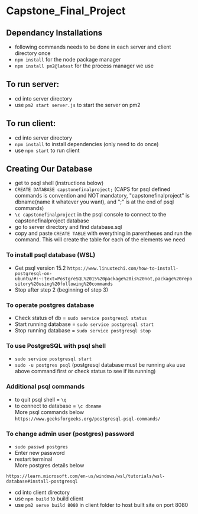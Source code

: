 # Capstone_Final_Project

## Dependancy Installations
- following commands needs to be done in each server and client directory once
- `npm install` for the node package manager
- `npm install pm2@latest` for the process manager we use

## To run server:
- cd into server directory
- use `pm2 start server.js` to start the server on pm2

## To run client:
- cd into server directory
- `npm install` to install dependencies (only need to do once)
- use `npm start` to run client

## Creating Our Database
- get to psql shell (instructions below)
- `CREATE DATABASE capstonefinalproject;` (CAPS for psql defined commands is convention and NOT mandatory, "capstonefinalproject" is dbname(name it whatever you want), and ";" is at the end of psql commands) 
- `\c capstonefinalproject` in the psql console to connect to the capstonefinalproject database
- go to server directory and find database.sql
- copy and paste `CREATE TABLE` with everything in parentheses and run the command. This will create the table for each of the elements we need

### To install psql database (WSL)
- Get psql version 15.2 `https://www.linuxtechi.com/how-to-install-postgresql-on-ubuntu/#:~:text=PostgreSQL%2015%20package%20is%20not,package%20repository%20using%20following%20commands`
- Stop after step 2 (beginning of step 3)

### To operate postgres database
- Check status of db = `sudo service postgresql status` 
- Start running database = `sudo service postgresql start`
- Stop running database = `sudo service postgresql stop`

### To use PostgreSQL with psql shell
- `sudo service postgresql start`
- `sudo -u postgres psql` (postgresql database must be running aka use above command first or check status to see if its running)

### Additional psql commands
- to quit psql shell = `\q` 
- to connect to database = `\c dbname`  
More psql commands below
`https://www.geeksforgeeks.org/postgresql-psql-commands/`

### To change admin user (postgres) password
- `sudo passwd postgres`
- Enter new password
- restart terminal  
More postgres details below

`https://learn.microsoft.com/en-us/windows/wsl/tutorials/wsl-database#install-postgresql`
- cd into client directory
- use `npm build` to build client
- use `pm2 serve build 8080` in client folder to host built site on port 8080
